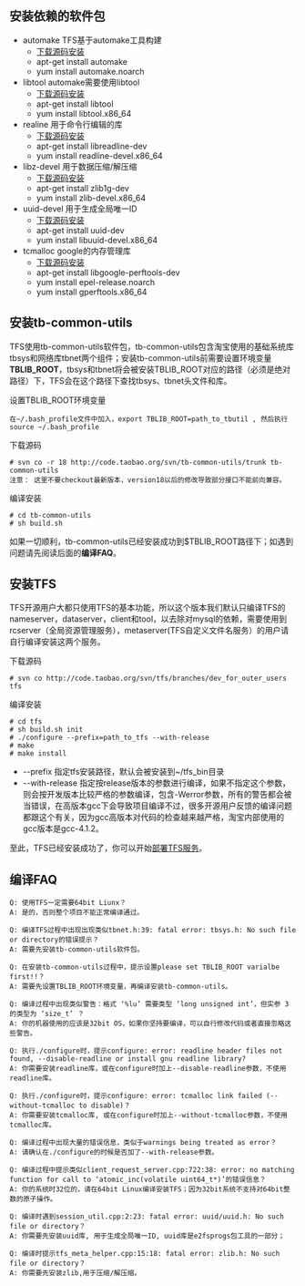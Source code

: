 安装依赖的软件包
----------------

*   automake TFS基于automake工具构建 
    *   [下载源码安装][1] 
    *   apt-get install automake
    *   yum install automake.noarch
*   libtool automake需要使用libtool 
    *   [下载源码安装][2]
    *   apt-get install libtool
    *   yum install libtool.x86_64
*   realine 用于命令行编辑的库 
    *   [下载源码安装][3]
    *   apt-get install libreadline-dev
    *   yum install readline-devel.x86_64
*   libz-devel 用于数据压缩/解压缩 
    *   [下载源码安装][4]
    *   apt-get install zlib1g-dev
    *   yum install zlib-devel.x86_64
*   uuid-devel 用于生成全局唯一ID 
    *   [下载源码安装][5]
    *   apt-get install uuid-dev
    *   yum install libuuid-devel.x86_64
*   tcmalloc google的内存管理库 
    *   [下载源码安装][6]
    *   apt-get install libgoogle-perftools-dev
    *   yum install epel-release.noarch
    *   yum install gperftools.x86_64

安装tb-common-utils
-------------------

TFS使用tb-common-utils软件包，tb-common-utils包含淘宝使用的基础系统库tbsys和网络库tbnet两个组件；安装tb-common-utils前需要设置环境变量**TBLIB_ROOT**，tbsys和tbnet将会被安装TBLIB_ROOT对应的路径（必须是绝对路径）下，TFS会在这个路径下查找tbsys、tbnet头文件和库。

设置TBLIB_ROOT环境变量

    在~/.bash_profile文件中加入，export TBLIB_ROOT=path_to_tbutil , 然后执行source ~/.bash_profile
    

下载源码

    # svn co -r 18 http://code.taobao.org/svn/tb-common-utils/trunk tb-common-utils
    注意： 这里不要checkout最新版本，version18以后的修改导致部分接口不能前向兼容。
    

编译安装

    # cd tb-common-utils
    # sh build.sh
    

如果一切顺利，tb-common-utils已经安装成功到$TBLIB_ROOT路径下；如遇到问题请先阅读后面的**编译FAQ**。

安装TFS
-------

TFS开源用户大都只使用TFS的基本功能，所以这个版本我们默认只编译TFS的nameserver，dataserver，client和tool，以去除对mysql的依赖，需要使用到rcserver（全局资源管理服务），metaserver(TFS自定义文件名服务）的用户请自行编译安装这两个服务。

下载源码

    # svn co http://code.taobao.org/svn/tfs/branches/dev_for_outer_users tfs
    

编译安装

    # cd tfs
    # sh build.sh init
    # ./configure --prefix=path_to_tfs --with-release
    # make
    # make install
    

*   --prefix 指定tfs安装路径，默认会被安装到~/tfs_bin目录
*   --with-release 指定按release版本的参数进行编译，如果不指定这个参数，则会按开发版本比较严格的参数编译，包含-Werror参数，所有的警告都会被当错误，在高版本gcc下会导致项目编译不过，很多开源用户反馈的编译问题都跟这个有关，因为gcc高版本对代码的检查越来越严格，淘宝内部使用的gcc版本是gcc-4.1.2。

至此，TFS已经安装成功了，你可以开始[部署TFS服务][7]。

编译FAQ
-------

    Q: 使用TFS一定需要64bit Liunx？
    A: 是的，否则整个项目不能正常编译通过。
    
    Q: 编译TFS过程中出现出现类似tbnet.h:39: fatal error: tbsys.h: No such file or directory的错误提示？
    A: 需要先安装tb-common-utils软件包。
    
    Q: 在安装tb-common-utils过程中，提示设置please set TBLIB_ROOT varialbe first!!？
    A: 需要先设置TBLIB_ROOT环境变量，再编译安装tb-common-utils。
    
    Q: 编译过程中出现类似警告：格式 ‘%lu’ 需要类型 ‘long unsigned int’，但实参 3 的类型为 ‘size_t’ ？
    A: 你的机器使用的应该是32bit OS，如果你坚持要编译，可以自行修改代码或者直接忽略这些警告。
    
    Q: 执行./configure时，提示configure: error: readline header files not found, --disable-readline or install gnu readline library?
    A: 你需要安装readline库，或在configure时加上--disable-readline参数，不使用readline库。
    
    Q: 执行./configure时，提示configure: error: tcmalloc link failed (--without-tcmalloc to disable)？
    A: 你需要安装tcmalloc库, 或在configure时加上--without-tcmalloc参数，不使用tcmalloc库。
    
    Q: 编译过程中出现大量的错误信息，类似于warnings being treated as error？
    A: 请确认在./configure的时候是否加了--with-release参数。
    
    Q: 编译过程中提示类似client_request_server.cpp:722:38: error: no matching function for call to ‘atomic_inc(volatile uint64_t*)’的错误信息？
    A: 你的系统时32位的，请在64bit Linux编译安装TFS；因为32bit系统不支持对64bit整数的原子操作。
    
    Q: 编译时遇到session_util.cpp:2:23: fatal error: uuid/uuid.h: No such file or directory？
    A: 你需要先安装uuid库, 用于生成全局唯一ID, uuid库是e2fsprogs包工具的一部分；
    
    Q: 编译时提示tfs_meta_helper.cpp:15:18: fatal error: zlib.h: No such file or directory？
    A: 你需要先安装zlib,用于压缩/解压缩。
    

 [1]: http://www.gnu.org/software/automake/#downloading
 [2]: http://www.gnu.org/software/libtool/
 [3]: http://cnswww.cns.cwru.edu/php/chet/readline/rltop.html#Availability
 [4]: http://zlib.net/
 [5]: http://sourceforge.net/projects/e2fsprogs/
 [6]: http://code.google.com/p/gperftools/downloads/list
 [7]: https://github.com/alibaba/tfs/blob/master/DEPLOY.md
